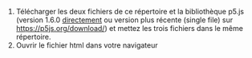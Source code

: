 1. Télécharger les deux fichiers de ce répertoire et la bibliothèque p5.js (version 1.6.0 [directement](https://github.com/processing/p5.js/releases/download/v1.6.0/p5.js) ou version plus récente (single file) sur https://p5js.org/download/) et mettez les trois fichiers dans le même répertoire.
1. Ouvrir le fichier html dans votre navigateur
